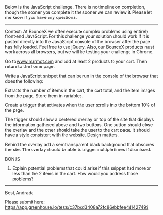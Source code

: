 Below is the JavaScript challenge. There is no timeline on completion, though the sooner you complete it the sooner we can review it. Please let me know if you have any questions.


------------------------------------
Context: At BounceX we often execute complex problems using entirely front-end JavaScript. For this challenge your solution should work if it is pasted directly into the JavaScript console of the browser after the page has fully loaded. Feel free to use jQuery. Also, our BounceX products must work across all browsers, but we will be testing your challenge in Chrome. 

Go to www.marmot.com and add at least 2 products to your cart. Then return to the home page. 

Write a JavaScript snippet that can be run in the console of the browser that does the following:

Extracts the number of items in the cart, the cart total, and the item images from the page. Store them in variables.

Create a trigger that activates when the user scrolls into the bottom 10% of the page.

The trigger should show a centered overlay on top of the site that displays the information gathered above and two buttons. One button should close the overlay and the other should take the user to the cart page. It should have a style consistent with the website. Design matters. 

Behind the overlay add a semi­transparent black background that obscures the site. The overlay should be able to trigger multiple times if dismissed.

BONUS

1. Explain potential problems that could arise if this snippet had more or less than the 2 items in the cart. How would you address those problems?

------------------------------------

Best,
Andrada

 

Please submit here: https://app.greenhouse.io/tests/c37bcd3408a72fc86ebbfee4d1427499